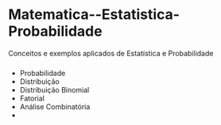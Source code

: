 # Matematica--Estatistica-Probabilidade
Conceitos e exemplos aplicados de Estatística e Probabilidade
###
* Probabilidade
* Distribuição
* Distribuição Binomial
* Fatorial
* Análise Combinatória
* 


  
